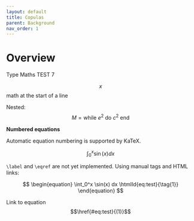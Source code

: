 ```yaml
---
layout: default
title: Copulas
parent: Background
nav_order: 1
---
```


# Overview

Type Maths TEST 7

$$x$$ math at the start of a line

Nested: $$M = \text{while $e^2$ do $c^2$ end}$$

**Numbered equations**

Automatic equation numbering is supported by KaTeX.

$$
\begin{equation}
\int_0^x \sin(x) dx
\end{equation}
$$

`\label` and `\eqref` are not yet implemented.
Using manual tags and HTML links:

$$
\begin{equation}
\int_0^x \sin(x) dx
\htmlId{eq:test}{\tag{1}}
\end{equation}
$$

Link to equation $$\href{#eq:test}{(1)}$$